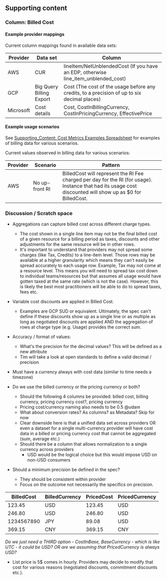 ## Supporting content

### Column: Billed Cost

#### Example provider mappings 

Current column mappings found in available data sets:

| **Provider** | **Data set** | **Column** |
|---|---|---|
| AWS | CUR | lineItem/NetUnblendedCost (If you have an EDP, otherwise ​​line_item_unblended_cost) |
| GCP | Big Query Billing Export | Cost (The cost of the usage before any credits, to a precision of up to six decimal places) |
| Microsoft | Cost details | Cost, CostInBillingCurrency, CostInPricingCurrency, EffectivePrice |

#### Example usage scenarios

See [Supporting_Content: Cost Metrics Examples Spreadsheet](#costmetricsexamples) for examples of billing data for various scenarios.

Current values observed in billing data for various scenarios:

| **Provider** | **Scenario** | **Pattern** |
|---|---|---|
| AWS | No up-front RI | BilledCost will represent the RI Fee charged per day for the RI (for usage). Instance that had its usage cost discounted will show up as \$0 for BilledCost. |

### Discussion / Scratch space

- Aggregations can capture billed cost across different charge types.
  - The cost shown in a single line item may not be the final billed cost of a given resource for a billing period as taxes, discounts and other adjustments for the same resource will be in other rows.
  - It's important to understand that providers may not spread some charges (like Tax, Credits) to a line-item level. Those rows may be available at a higher granularity which means they can't easily be spread accurately to each usage row. Example, Tax may not come at a resource level. This means you will need to spread tax cost down to individual teams/resources but that assumes all usage would have gotten taxed at the same rate (which is not the case). However, this is likely the best most practitioners will be able to do to spread taxes, fees etc.

- Variable cost discounts are applied in Billed Cost.
  - Examples are GCP SUD or equivalent. Ultimately, the spec can't define if these discounts show up as a single line or as multiple as long as negotiated discounts are applied AND the aggregation of rows at charge type (e.g. Usage) provides the correct sum.

- Accuracy / format of values:
  - What's the precision for the decimal values? This will be defined as a new attribute
  - Tim will take a look at open standards to define a valid decimal / precision

- Must have a currency always with cost data (similar to time needs a timezone)

- Do we use the billed currency or the pricing currency or both?
  - Should the following 4 columns be provided: billed cost, billing currency, pricing currency cost?, pricing currency
  - Pricing cost/currency naming also needs to be 0.5 \@udam
  - What about conversion rates? As columns? as Metadata? Skip for now
  - Clear downside here is that a unified data set across providers OR even a dataset for a single multi-currency provider will have cost data in a billed or pricing currency cost that cannot be aggregated (sum, average etc.)
  - Should there be a column that allows normalization to a single currency across providers
    - USD would be the logical choice but this would impose USD on non-USD consumers

- Should a minimum precision be defined in the spec?
  - They should be consistent within provider
  - Focus on the outcome not necessarily the specifics on precision.

| **BilledCost** | **BilledCurrency** | **PricedCost** | **PricedCurrency** |
|---|---|---|---|
| 123.45 | USD | 123.45 | USD |
| 246.80 | USD | 246.80 | USD |
| 1234567890 | JPY | 89.08 | USD |
| 369.15 | CNY | 369.15 | CNY |

*Do we just need a THIRD option - CostInBase, BaseCurrency - which is like UTC - it could be USD? OR are we assuming that PricedCurrency is always USD?*

- List price is 5\$ comes in hourly. Providers may decide to modify that cost for various reasons (negotiated discounts, commitment discounts etc.).
